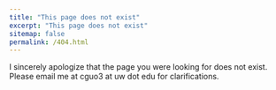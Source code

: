 ```yaml
---
title: "This page does not exist"
excerpt: "This page does not exist"
sitemap: false
permalink: /404.html
---
```


I sincerely apologize that the page you were looking for does not exist. Please email me at cguo3 at uw dot edu for clarifications.
